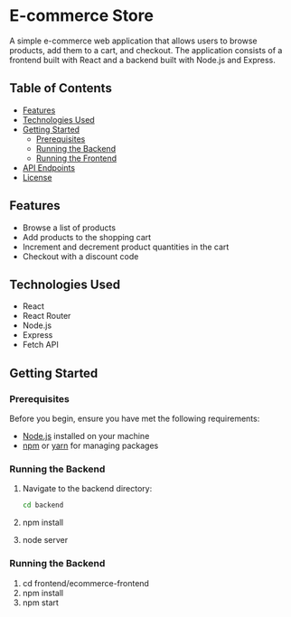 # E-commerce Store

A simple e-commerce web application that allows users to browse products, add them to a cart, and checkout. The application consists of a frontend built with React and a backend built with Node.js and Express.

## Table of Contents

- [Features](#features)
- [Technologies Used](#technologies-used)
- [Getting Started](#getting-started)
  - [Prerequisites](#prerequisites)
  - [Running the Backend](#running-the-backend)
  - [Running the Frontend](#running-the-frontend)
- [API Endpoints](#api-endpoints)
- [License](#license)

## Features

- Browse a list of products
- Add products to the shopping cart
- Increment and decrement product quantities in the cart
- Checkout with a discount code

## Technologies Used

- React
- React Router
- Node.js
- Express
- Fetch API

## Getting Started

### Prerequisites

Before you begin, ensure you have met the following requirements:

- [Node.js](https://nodejs.org/) installed on your machine
- [npm](https://www.npmjs.com/) or [yarn](https://yarnpkg.com/) for managing packages

### Running the Backend

1. Navigate to the backend directory:

   ```bash
   cd backend
2. npm install
3. node server 

### Running the Backend
  
1. cd frontend/ecommerce-frontend
2. npm install
3. npm start
